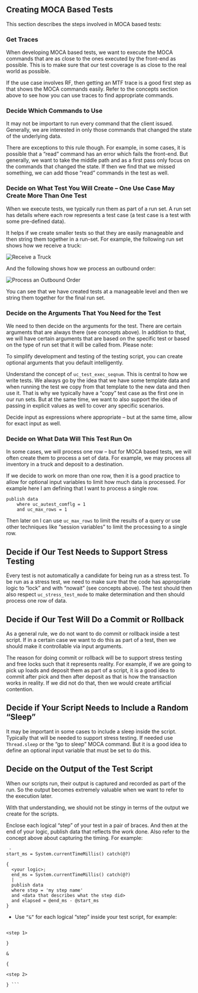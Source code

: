 ## Creating MOCA Based Tests

This section describes the steps involved in MOCA based tests:

### Get Traces

When developing MOCA based tests, we want to execute the MOCA commands that are as close to the ones executed by the front-end as possible. This is to make sure that our test coverage is as close to the real world as possible.

If the use case involves RF, then getting an MTF trace is a good first step as that shows the MOCA commands easily. Refer to the concepts section above to see how you can use traces to find appropriate commands.

### Decide Which Commands to Use

It may not be important to run every command that the client issued. Generally, we are interested in only those commands that changed the state of the underlying data.

There are exceptions to this rule though. For example, in some cases, it is possible that a “read” command has an error which fails the front-end. But generally, we want to take the middle path and as a first pass only focus on the commands that changed the state. If then we find that we missed something, we can add those “read” commands in the test as well.

### Decide on What Test You Will Create – One Use Case May Create More Than One Test

When we execute tests, we typically run them as part of a run set. A run set has details where each row represents a test case (a test case is a test with some pre-defined data).

It helps if we create smaller tests so that they are easily manageable and then string them together in a run-set. For example, the following run set shows how we receive a truck:

![Receive a Truck](#)

And the following shows how we process an outbound order:

![Process an Outbound Order](#)

You can see that we have created tests at a manageable level and then we string them together for the final run set.

### Decide on the Arguments That You Need for the Test

We need to then decide on the arguments for the test. There are certain arguments that are always there (see concepts above). In addition to that, we will have certain arguments that are based on the specific test or based on the type of run set that it will be called from. Please note:

To simplify development and testing of the testing script, you can create optional arguments that you default intelligently.

Understand the concept of `uc_test_exec_seqnum`. This is central to how we write tests. We always go by the idea that we have some template data and when running the test we copy from that template to the new data and then use it. That is why we typically have a “copy” test case as the first one in our run sets. But at the same time, we want to also support the idea of passing in explicit values as well to cover any specific scenarios.

Decide input as expressions where appropriate – but at the same time, allow for exact input as well.

### Decide on What Data Will This Test Run On

In some cases, we will process one row – but for MOCA based tests, we will often create them to process a set of data. For example, we may process all inventory in a truck and deposit to a destination.

If we decide to work on more than one row, then it is a good practice to allow for optional input variables to limit how much data is processed. For example here I am defining that I want to process a single row.

```moca
publish data
    where uc_autest_comflg = 1
    and uc_max_rows = 1
```
Then later on I can use `uc_max_rows` to limit the results of a query or use other techniques like “session variables” to limit the processing to a single row.

## Decide if Our Test Needs to Support Stress Testing

Every test is not automatically a candidate for being run as a stress test. To be run as a stress test, we need to make sure that the code has appropriate logic to “lock” and with “nowait” (see concepts above). The test should then also respect `uc_stress_test_mode` to make determination and then should process one row of data.

## Decide if Our Test Will Do a Commit or Rollback

As a general rule, we do not want to do commit or rollback inside a test script. If in a certain case we want to do this as part of a test, then we should make it controllable via input arguments.

The reason for doing commit or rollback will be to support stress testing and free locks such that it represents reality. For example, if we are going to pick up loads and deposit them as part of a script, it is a good idea to commit after pick and then after deposit as that is how the transaction works in reality. If we did not do that, then we would create artificial contention.

## Decide if Your Script Needs to Include a Random “Sleep”

It may be important in some cases to include a sleep inside the script. Typically that will be needed to support stress testing. If needed use `Thread.sleep` or the “go to sleep” MOCA command. But it is a good idea to define an optional input variable that must be set to do this.

## Decide on the Output of the Test Script

When our scripts run, their output is captured and recorded as part of the run. So the output becomes extremely valuable when we want to refer to the execution later.

With that understanding, we should not be stingy in terms of the output we create for the scripts.

Enclose each logical “step” of your test in a pair of braces. And then at the end of your logic, publish data that reflects the work done. Also refer to the concept above about capturing the timing. For example:

```moca
 - 
start_ms = System.currentTimeMillis() catch(@?)

{
  <your logic>;
  end_ms = System.currentTimeMillis() catch(@?)
  |
  publish data
  where step = 'my step name'
  and <data that describes what the step did>
  and elapsed = @end_ms - @start_ms
}
```
 - Use `“&”` for each logical “step” inside your test script, for example: 
```moca{ 

<step 1> 

} 

& 

{ 

<step 2> 

} ```
